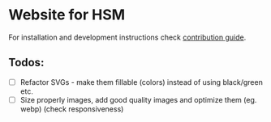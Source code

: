 # Website for HSM

For installation and development instructions check [contribution guide](CONTRIBUTION.md).

## Todos:

- [ ] Refactor SVGs - make them fillable (colors) instead of using black/green etc.
- [ ] Size properly images, add good quality images and optimize them (eg. webp) (check responsiveness)